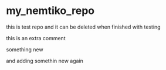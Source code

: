 # my_nemtiko_repo

this is test repo and it can be deleted when finished with testing

this is an extra comment


something new

and adding somethin new again
